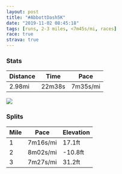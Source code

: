 ```yaml
---
layout: post
title: "#AbbottDash5K"
date: "2019-11-02 08:45:18"
tags: [runs, 2-3 miles, <7m45s/mi, races]
race: true
strava: true
---
```


### Stats

| Distance | Time | Pace |
|----------|------|------|
|2.98mi|22m38s|7m35s/mi|

<img src='https://maps.googleapis.com/maps/api/staticmap?maptype=roadmap&path=enc:q}uwFz`nbMAFPTl@l@Zp@fAdAH\CT]v@Kh@EFIr@O`@MCQXKFMVEVO^Oh@?GEB?AM@IAODIZOf@EDK^YtCOr@QNUFS^IDAFSVKh@IFe@JQRS^?f@FP@jAIj@MJQDWr@yAjFqAnEGJAj@UZ]Hq@vAGDHPRRJR@XQd@IFCF_@BCDEN?HGFMb@EJWXSd@PPJTEDAPUjAD~B@Bs@G{@AGCACGCEOGEYU]Mk@^GAG@OJG?IAISGES?OLG@?OEB?GSJOQICK@OXIAKGQOW]i@e@IWE??CIAFWKU?IEIIAIIe@K_@}@[UOCGIADGMKFIAGKYPEAAGSEGGMGEMCc@E_@IGE@ECKQGA?EMO?[GYE{@M_@OSWSGYWUOYG?IF[KE@kN{GGISGSOBEAA@GKQFOQ_@BQEG?KBGCKGOBMKQ?GEE@K?c@g@i@DUCE@ODOAC@Ee@e@Wa@O[a@S}@YEGc@MGGMCOKMCUQQQq@WKSEEYCOGuAOMCQIe@Ci@K{@Ew@?o@IS?]B[HWBsAp@e@NGFSJqAR_A@QGaAIcCo@YSg@u@E?CBEPYd@Il@Yz@Oz@CDBn@Hx@Nt@Rj@^p@H?DBj@p@b@ZHBtA~@^NXT\NN@`B~@V`@N`@Jp@BXG\B^OlAk@hB_@p@SVUt@KRa@j@KJCLIPi@j@kAl@SBmAA[UYMSOUe@q@k@c@o@MKGMYIKIOY[[[g@SKYk@Uq@q@eASMY_@WIm@_@w@]&key=AIzaSyC1MId7bFpkLXNAaYhBSTb8jLyiSqzbDtM&size=800x800&markers=color:yellow|label:S|40.74985,-73.96894&markers=color:green|label:F|40.77239000000006,-73.97681999999996'>

### Splits

| Mile | Pace | Elevation |
|------|------|-----------|
|1|7m16s/mi|17.1ft|
|2|8m02s/mi|-10.8ft|
|3|7m27s/mi|31.2ft|
